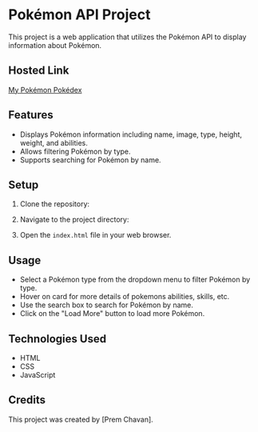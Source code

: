 # Pokémon API Project

This project is a web application that utilizes the Pokémon API to display information about Pokémon.

## Hosted Link
[My Pokémon Pokédex](https://premgchavan.github.io/My-Pokemon-Pokedex/)

## Features

- Displays Pokémon information including name, image, type, height, weight, and abilities.
- Allows filtering Pokémon by type.
- Supports searching for Pokémon by name.

## Setup

1. Clone the repository:

2. Navigate to the project directory:

3. Open the `index.html` file in your web browser.

## Usage

- Select a Pokémon type from the dropdown menu to filter Pokémon by type.
- Hover on card for more details of pokemons abilities, skills, etc.
- Use the search box to search for Pokémon by name.
- Click on the "Load More" button to load more Pokémon.

## Technologies Used

- HTML
- CSS
- JavaScript

## Credits

This project was created by [Prem Chavan].

